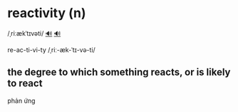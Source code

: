 # reactivity (n)

/ˌriːækˈtɪvəti/ [🔊](https://www.oxfordlearnersdictionaries.com/media/english/uk_pron/r/rea/react/reactivity__gb_1.mp3) [🔊](https://www.oxfordlearnersdictionaries.com/media/english/us_pron/r/rea/react/reactivity__us_1.mp3)

re-ac-ti-vi-ty /ˌriː-æk-ˈtɪ-və-ti/

## the degree to which something reacts, or is likely to react

phản ứng